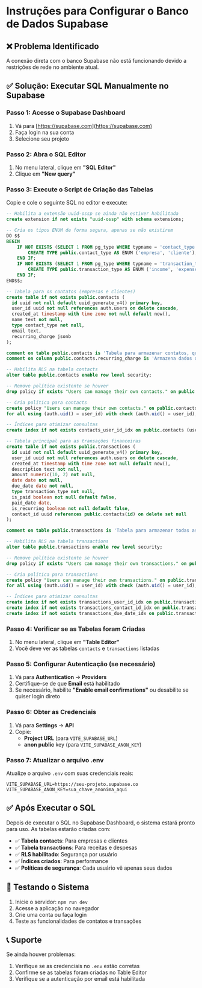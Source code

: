 # Instruções para Configurar o Banco de Dados Supabase

## ❌ Problema Identificado
A conexão direta com o banco Supabase não está funcionando devido a restrições de rede no ambiente atual. 

## ✅ Solução: Executar SQL Manualmente no Supabase

### Passo 1: Acesse o Supabase Dashboard
1. Vá para [https://supabase.com](https://supabase.com)
2. Faça login na sua conta
3. Selecione seu projeto

### Passo 2: Abra o SQL Editor
1. No menu lateral, clique em **"SQL Editor"**
2. Clique em **"New query"**

### Passo 3: Execute o Script de Criação das Tabelas
Copie e cole o seguinte SQL no editor e execute:

```sql
-- Habilita a extensão uuid-ossp se ainda não estiver habilitada
create extension if not exists "uuid-ossp" with schema extensions;

-- Cria os tipos ENUM de forma segura, apenas se não existirem
DO $$
BEGIN
    IF NOT EXISTS (SELECT 1 FROM pg_type WHERE typname = 'contact_type') THEN
        CREATE TYPE public.contact_type AS ENUM ('empresa', 'cliente');
    END IF;
    IF NOT EXISTS (SELECT 1 FROM pg_type WHERE typname = 'transaction_type') THEN
        CREATE TYPE public.transaction_type AS ENUM ('income', 'expense');
    END IF;
END$$;

-- Tabela para os contatos (empresas e clientes)
create table if not exists public.contacts (
  id uuid not null default uuid_generate_v4() primary key,
  user_id uuid not null references auth.users on delete cascade,
  created_at timestamp with time zone not null default now(),
  name text not null,
  type contact_type not null,
  email text,
  recurring_charge jsonb
);

comment on table public.contacts is 'Tabela para armazenar contatos, que podem ser clientes ou empresas.';
comment on column public.contacts.recurring_charge is 'Armazena dados de cobrança recorrente como um objeto JSON.';

-- Habilita RLS na tabela contacts
alter table public.contacts enable row level security;

-- Remove política existente se houver
drop policy if exists "Users can manage their own contacts." on public.contacts;

-- Cria política para contacts
create policy "Users can manage their own contacts." on public.contacts 
for all using (auth.uid() = user_id) with check (auth.uid() = user_id);

-- Índices para otimizar consultas
create index if not exists contacts_user_id_idx on public.contacts (user_id);

-- Tabela principal para as transações financeiras
create table if not exists public.transactions (
  id uuid not null default uuid_generate_v4() primary key,
  user_id uuid not null references auth.users on delete cascade,
  created_at timestamp with time zone not null default now(),
  description text not null,
  amount numeric(10, 2) not null,
  date date not null,
  due_date date not null,
  type transaction_type not null,
  is_paid boolean not null default false,
  paid_date date,
  is_recurring boolean not null default false,
  contact_id uuid references public.contacts(id) on delete set null
);

comment on table public.transactions is 'Tabela para armazenar todas as transações financeiras.';

-- Habilita RLS na tabela transactions
alter table public.transactions enable row level security;

-- Remove política existente se houver
drop policy if exists "Users can manage their own transactions." on public.transactions;

-- Cria política para transactions
create policy "Users can manage their own transactions." on public.transactions 
for all using (auth.uid() = user_id) with check (auth.uid() = user_id);

-- Índices para otimizar consultas
create index if not exists transactions_user_id_idx on public.transactions (user_id);
create index if not exists transactions_contact_id_idx on public.transactions (contact_id);
create index if not exists transactions_due_date_idx on public.transactions (due_date);
```

### Passo 4: Verificar se as Tabelas foram Criadas
1. No menu lateral, clique em **"Table Editor"**
2. Você deve ver as tabelas `contacts` e `transactions` listadas

### Passo 5: Configurar Autenticação (se necessário)
1. Vá para **Authentication** → **Providers**
2. Certifique-se de que **Email** está habilitado
3. Se necessário, habilite **"Enable email confirmations"** ou desabilite se quiser login direto

### Passo 6: Obter as Credenciais
1. Vá para **Settings** → **API**
2. Copie:
   - **Project URL** (para `VITE_SUPABASE_URL`)
   - **anon public** key (para `VITE_SUPABASE_ANON_KEY`)

### Passo 7: Atualizar o arquivo .env
Atualize o arquivo `.env` com suas credenciais reais:

```env
VITE_SUPABASE_URL=https://seu-projeto.supabase.co
VITE_SUPABASE_ANON_KEY=sua_chave_anonima_aqui
```

## ✅ Após Executar o SQL
Depois de executar o SQL no Supabase Dashboard, o sistema estará pronto para uso. As tabelas estarão criadas com:

- ✅ **Tabela contacts**: Para empresas e clientes
- ✅ **Tabela transactions**: Para receitas e despesas  
- ✅ **RLS habilitado**: Segurança por usuário
- ✅ **Índices criados**: Para performance
- ✅ **Políticas de segurança**: Cada usuário vê apenas seus dados

## 🚀 Testando o Sistema
1. Inicie o servidor: `npm run dev`
2. Acesse a aplicação no navegador
3. Crie uma conta ou faça login
4. Teste as funcionalidades de contatos e transações

## 📞 Suporte
Se ainda houver problemas:
1. Verifique se as credenciais no `.env` estão corretas
2. Confirme se as tabelas foram criadas no Table Editor
3. Verifique se a autenticação por email está habilitada